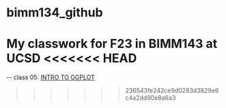 # bimm134_github
My classwork for F23 in BIMM143 at UCSD
<<<<<<< HEAD
=======


-- class 05: [INTRO TO GGPLOT](https://github.com/y6zhong/bimm134_github/blob/ae78501f2f06264a40dc5ae568806d66a39afbbd/class05/class05.pdf)
>>>>>>> 236543fe242ce9d0283d3829e6c4a2dd90e8a6a3
